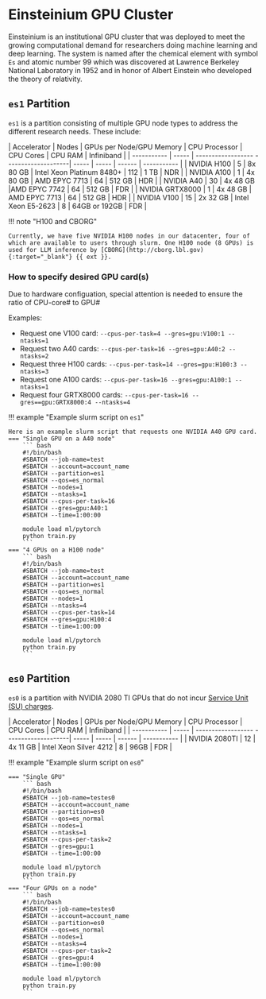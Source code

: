 # Einsteinium GPU Cluster

Einsteinium is an institutional GPU cluster that was deployed to meet the growing computational demand for researchers doing machine learning and deep learning. The system is named after the chemical element with symbol `Es` and atomic number 99 which was discovered at Lawrence Berkeley National Laboratory in 1952 and in honor of Albert Einstein who developed the theory of relativity.

## `es1` Partition
`es1` is a partition consisting of multiple GPU node types to address the different research needs. These include:

| Accelerator | Nodes | GPUs per Node/GPU Memory | CPU Processor | CPU Cores | CPU RAM | Infiniband |
| ----------- | ----- | ------------------ --------------------| ----- | ----- | ------ | ----------- |
| NVIDIA H100 |  5 | 8x 80 GB | Intel Xeon Platinum 8480+    | 112 | 1 TB | NDR |
| NVIDIA A100 |  1 | 4x 80 GB | AMD EPYC 7713     | 64 | 512 GB | HDR |
| NVIDIA A40 |  30 | 4x 48 GB |AMD EPYC 7742        | 64    | 512 GB | FDR        |
| NVIDIA GRTX8000 |  1  | 4x 48 GB | AMD EPYC 7713     | 64 | 512 GB | HDR |
| NVIDIA V100 |  15 | 2x 32 GB | Intel Xeon E5-2623   | 8     | 64GB or 192GB   | FDR        | 

!!! note "H100 and CBORG"

    Currently, we have five NVIDIA H100 nodes in our datacenter, four of which are available to users through slurm. One H100 node (8 GPUs) is used for LLM inference by [CBORG](http://cborg.lbl.gov){:target="_blank"} {{ ext }}.

### How to specify desired GPU card(s)
Due to hardware configuation, special attention is needed to ensure the ratio of CPU-core# to GPU#

Examples:

* Request one V100 card: `--cpus-per-task=4 --gres=gpu:V100:1 --ntasks=1`  
* Request two A40 cards: `--cpus-per-task=16 --gres=gpu:A40:2 --ntasks=2`
* Request three H100 cards: `--cpus-per-task=14 --gres=gpu:H100:3 --ntasks=3`  
* Request one A100 cards: `--cpus-per-task=16 --gres=gpu:A100:1 --ntasks=1`  
* Request four GRTX8000 cards: `--cpus-per-task=16 --gres==gpu:GRTX8000:4 --ntasks=4` 

!!! example "Example slurm script on `es1`"

    Here is an example slurm script that requests one NVIDIA A40 GPU card.
    === "Single GPU on a A40 node"
        ``` bash
        #!/bin/bash
        #SBATCH --job-name=test
        #SBATCH --account=account_name
        #SBATCH --partition=es1
        #SBATCH --qos=es_normal
        #SBATCH --nodes=1
        #SBATCH --ntasks=1
        #SBATCH --cpus-per-task=16
        #SBATCH --gres=gpu:A40:1
        #SBATCH --time=1:00:00

        module load ml/pytorch
        python train.py
        ```
    === "4 GPUs on a H100 node"
        ``` bash
        #!/bin/bash
        #SBATCH --job-name=test
        #SBATCH --account=account_name
        #SBATCH --partition=es1
        #SBATCH --qos=es_normal
        #SBATCH --nodes=1
        #SBATCH --ntasks=4
        #SBATCH --cpus-per-task=14
        #SBATCH --gres=gpu:H100:4
        #SBATCH --time=1:00:00

        module load ml/pytorch
        python train.py
        ```

## `es0` Partition
`es0` is a partition with NVIDIA 2080 TI GPUs that do not incur [Service Unit (SU) charges](../index.md#gpu-partitions-recharge-rates).

| Accelerator | Nodes | GPUs per Node/GPU Memory | CPU Processor | CPU Cores | CPU RAM | Infiniband |
| ----------- | ----- | ------------------ --------------------| ----- | ----- | ------ | ----------- |
| NVIDIA 2080TI |  12 | 4x 11 GB | Intel Xeon Silver 4212 | 8   | 96GB   | FDR        | 

!!! example "Example slurm script on `es0`"

    === "Single GPU"
        ``` bash
        #!/bin/bash
        #SBATCH --job-name=testes0
        #SBATCH --account=account_name
        #SBATCH --partition=es0
        #SBATCH --qos=es_normal
        #SBATCH --nodes=1
        #SBATCH --ntasks=1
        #SBATCH --cpus-per-task=2
        #SBATCH --gres=gpu:1
        #SBATCH --time=1:00:00

        module load ml/pytorch
        python train.py
        ```
    === "Four GPUs on a node"
        ``` bash
        #!/bin/bash
        #SBATCH --job-name=testes0
        #SBATCH --account=account_name
        #SBATCH --partition=es0
        #SBATCH --qos=es_normal
        #SBATCH --nodes=1
        #SBATCH --ntasks=4
        #SBATCH --cpus-per-task=2
        #SBATCH --gres=gpu:4
        #SBATCH --time=1:00:00

        module load ml/pytorch
        python train.py
        ```